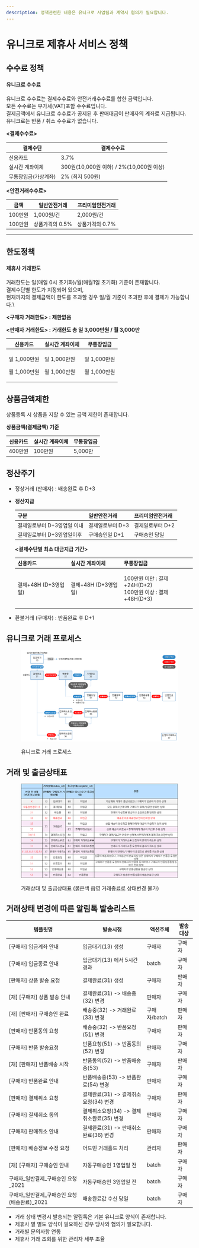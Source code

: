```yaml
---
description: 정책관련한 내용은 유니크로 사업팀과 계약시 협의가 필요합니다.
---
```


# 유니크로 제휴사 서비스 정책

## 수수료 정책

#### 유니크로 수수료

유니크로 수수료는 결제수수료와 안전거래수수료를 합한 금액입니다.\
모든 수수료는 부가세(VAT)포함 수수료입니다.\
결제금액에서 유니크로 수수료가 공제된 후 판매대금이 판매자의 계좌로 지급됩니다.\
유니크로는 반품 / 취소 수수료가 없습니다.

**<결제수수료>**

| 결제수단        | 결제수수료                             |
| ----------- | --------------------------------- |
| 신용카드        | 3.7%                              |
| 실시간 계좌이체    | 300원(10,000원 이하) / 2%(10,000원 이상) |
| 무통장입금(가상계좌) | 2% (최저 500원)                      |

**<안전거래수수료>**

| 금액    | 일반안전거래     | 프리미엄안전거래   |
| ----- | ---------- | ---------- |
| 100만원 | 1,000원/건   | 2,000원/건   |
| 100만원 | 상품가격의 0.5% | 상품가격의 0.7% |

***

## **한도정책**

#### 제휴사 거래한도

거래한도는 일(매일 0시 초기화)/월(매월1일 초기화) 기준이 존재합니다.\
결제수단별 한도가 지정되어 있으며,\
현재까지의 결제금액이 한도를 초과할 경우 일/월 기준이 초과한 후에 결제가 가능합니다.\


**<구매자 거래한도> : 제한없음**&#x20;

**<판매자 거래한도> : 거래한도 총 일 3,000만원 / 월 3,000만**

| 신용카드                              | 실시간 계좌이체                         | 무통장입금                            |
| --------------------------------- | -------------------------------- | -------------------------------- |
| <p>일 1,000만원</p><p>월 1,000만원 </p> | <p>일 1,000만원</p><p>월 1,000만원</p> | <p>일 1,000만원</p><p>월 1,000만원</p> |

## **상품금액제한**

상품등록 시 상품을 지할 수 있는 금액 제한이 존재합니다.

**상품금액(결제금액) 기준**

| 신용카드   | 실시간 계좌이체 | 무통장입금  |
| ------ | -------- | ------ |
| 400만원  | 100만원    | 5,000만 |

## 정산주기

* 정상거래 (판매자) : 배송완료 후 D+3
*   **정산지급**

    | 구분               | 일반안전거래     | 프리미엄안전거래   |
    | ---------------- | ---------- | ---------- |
    | 결제일로부터 D+3영업일 이내 | 결제일로부터 D+3 | 결제일로부터 D+2 |
    | 결제일로부터 D+3영업일이후  | 구매승인일 D+1  | 구매승인 당일    |

    **<결제수단별 최소 대금지급 기간>**

    | 신용카드            | 실시간 계좌이체        | 무통장입금                                                   |
    | --------------- | --------------- | ------------------------------------------------------- |
    | 결제+48H (D+3영업일) | 결제+48H (D+3영업일) | <p>100만원 미만 : 결제+24H(D+2)<br>100만원 이상 : 결제+48H(D+3)</p> |
* 환불거래 (구매자) : 반품완료 후 D+1

## 유니크로 거래 프로세스

<figure><img src="../.gitbook/assets/image (1).png" alt=""><figcaption><p>유니크로 거래 프로세스</p></figcaption></figure>

## 거래 및 출금상태표

<figure><img src="../.gitbook/assets/image.png" alt=""><figcaption><p>거래상태 및 출금상태표 (붉은색 음영 거래종료로 상태변경 불가)</p></figcaption></figure>

## 거래상태 변경에 따른 알림톡 발송리스트

| 템플릿명                           | 발송시점                        | 액션주체      | 발송대상 |
| ------------------------------ | --------------------------- | --------- | ---- |
| \[구매자] 입금계좌 안내                 | 입금대기(13) 생성                 | 구매자       | 구매자  |
| \[구매자] 입금종료 안내                 | 입금대기(13) 에서 5시간 경과          | batch     | 구매자  |
| \[판매자] 상품 발송 요청                | 결제완료(31) 생성                 | 구매자       | 판매자  |
| \[재] \[구매자] 상품 발송 안내           | 결제완료(31) -> 배송중(32) 변경      | 판매자       | 구매자  |
| \[재] \[판매자] 구매승인 완료            | 배송중(32) -> 거래완료(33) 변경      | 구매자/batch | 판매자  |
| \[판매자] 반품동의 요청                 | 배송중(32) -> 반품요청(51) 변경      | 구매자       | 판매자  |
| \[구매자] 반품 발송요청                 | 반품요청(51) -> 반품동의(52) 변경     | 판매자       | 구매자  |
| \[재] \[판매자] 반품배송 시작            | 반품동의(52) -> 반품배송중(53)       | 구매자       | 판매자  |
| \[구매자] 반품완료 안내                 | 반품배송중(53) -> 반품완료(54) 변경    | 판매자       | 구매자  |
| \[판매자] 결제취소 요청                 | 결제완료(31) -> 결제취소요청(34) 변경   | 구매자       | 판매자  |
| \[구매자] 결제취소 동의                 | 결제취소요청(34) -> 결제취소완료(35) 변경 | 판매자       | 구매자  |
| \[구매자] 판매취소 안내                 | 결제완료(31) -> 판매취소완료(36) 변경   | 판매자       | 구매자  |
| \[판매자] 배송정보 수정 요청              | 어드민 거래홀드 처리                 | 관리자       | 판매자  |
| \[재] \[구매자] 구매승인 안내            | 자동구매승인 1영업일 전               | batch     | 구매자  |
| 구매자\_일반결제\_구매승인 요청\_2021       | 자동구매승인 3영업일 전               | batch     | 구매자  |
| 구매자\_일반결제\_구매승인 요청(배송완료)\_2021 | 배송완료값 수신 당일                 | batch     | 구매자  |

* 거래 상태 변경시 발송되는 알림톡은 기본 유니크로 양식이 존재합니다.
* 제휴사 별 별도 양식이 필요하신 경우 당사와 협의가 필요합니다.
* 거래별 문의사항 연동
* 제휴사 거래 조회를 위한 관리자 세부 조율
